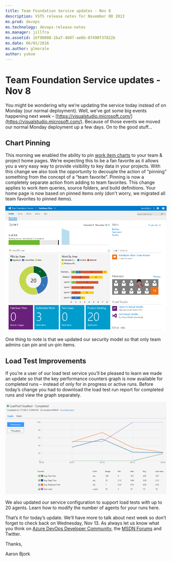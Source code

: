 ```yaml
---
title: Team Foundation Service updates - Nov 8
description: VSTS release notes for November 08 2013
ms.prod: devops
ms.technology: devops-release-notes
ms.manager: jillfra
ms.assetid: 16f98008-1ba7-4b07-ae6b-07490f37822b
ms.date: 06/01/2016
ms.author: glmorale
author: yukom
---
```


# Team Foundation Service updates - Nov 8

You might be wondering why we’re updating the service today instead of on Monday (our normal deployment). Well, we’ve got some big events happening next week – [https://visualstudio.microsoft.com/](https://visualstudio.microsoft.com/). Because of those events we moved our normal Monday deployment up a few days. On to the good stuff…

## Chart Pinning

This morning we enabled the ability to pin [work item charts](../2013/sep-09-team-services.md) to your team & project home pages. We’re expecting this to be a fan favorite as it allows you a very easy way to provide visibility to key data in your projects. With this change we also took the opportunity to decouple the action of “pinning” something from the concept of a “team favorite”. Pinning is now a completely separate action from adding to team favorites. This change applies to work item queries, source folders, and build definitions. Your home page is now based on pinned items only (don't worry, we migrated all team favorites to pinned items).

![Charts pinned to the team project home page](media/11_08_01.png)

One thing to note is that we updated our security model so that only team admins can pin and un-pin items.

## Load Test Improvements

If you’re a user of our load test service you’ll be pleased to learn we made an update so that the key performance counters graph is now available for completed runs – instead of only for in progress or active runs. Before today’s change you had to download the load test run report for completed runs and view the graph separately.

![Load test chart](media/11_08_02.png)

We also updated our service configuration to support load tests with up to 20 agents. Learn how to modify the number of agents for your runs here.

That’s it for today’s update. We’ll have more to talk about next week so don’t forget to check back on Wednesday, Nov 13. As always let us know what you think on [Azure DevOps Developer Community](https://developercommunity.visualstudio.com/spaces/21/index.html), the [MSDN Forums](https://social.msdn.microsoft.com/Forums/TFService/threads) and Twitter.

Thanks,

Aaron Bjork
